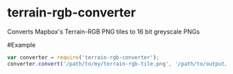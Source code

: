 # terrain-rgb-converter
Converts Mapbox's Terrain-RGB PNG tiles to 16 bit greyscale PNGs

#Example
```javascript
var converter = require('terrain-rgb-converter');
converter.convert('/path/to/my/terrain-rgb-tile.png', '/path/to/output/16bit.png');
```
